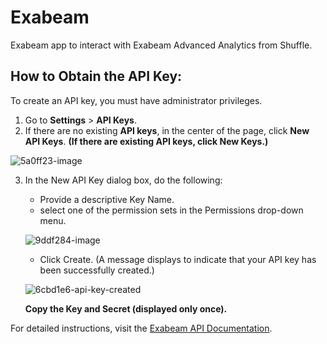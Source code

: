 # Exabeam
Exabeam app to interact with Exabeam Advanced Analytics from Shuffle.

## How to Obtain the API Key:
To create an API key, you must have administrator privileges.

1. Go to **Settings** > **API Keys**.
2. If there are no existing **API keys**, in the center of the page, click **New API Keys**. **(If there are existing API keys, click New Keys.)**

  ![5a0ff23-image](https://github.com/user-attachments/assets/d7f76440-ffd0-49a7-b611-a6520fd0123c)

3. In the New API Key dialog box, do the following:
   - Provide a descriptive Key Name.
   - select one of the permission sets in the Permissions drop-down menu.
   
   ![9ddf284-image](https://github.com/user-attachments/assets/54838f64-b717-422e-86bb-32f5ef7f3432)

   - Click Create.
   (A message displays to indicate that your API key has been successfully created.)
   
   ![6cbd1e6-api-key-created](https://github.com/user-attachments/assets/8a2fc5bb-fde6-472c-9330-52fd3973210f)

   **Copy the **Key** and **Secret** (displayed only once).**

For detailed instructions, visit the [Exabeam API Documentation](https://developers.exabeam.com/exabeam/docs/api-keys).
